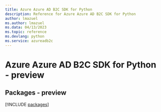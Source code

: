 ```yaml
---
title: Azure Azure AD B2C SDK for Python
description: Reference for Azure Azure AD B2C SDK for Python
author: lmazuel
ms.author: lmazuel
ms.data: 04/13/2023
ms.topic: reference
ms.devlang: python
ms.service: azureadb2c
---
```

# Azure Azure AD B2C SDK for Python - preview
## Packages - preview
[!INCLUDE [packages](azure-ad-b2c-index.md)]